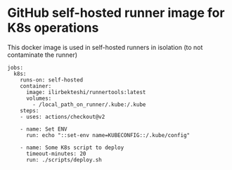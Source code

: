 # GitHub self-hosted runner image for K8s operations

This docker image is used in self-hosted runners in isolation (to not contaminate the runner)

```
jobs:
  k8s:
    runs-on: self-hosted
    container:
      image: ilirbekteshi/runnertools:latest
      volumes:
        - /local_path_on_runner/.kube:/.kube
    steps:
    - uses: actions/checkout@v2

    - name: Set ENV
      run: echo "::set-env name=KUBECONFIG::/.kube/config"

    - name: Some K8s script to deploy
      timeout-minutes: 20
      run: ./scripts/deploy.sh
```
